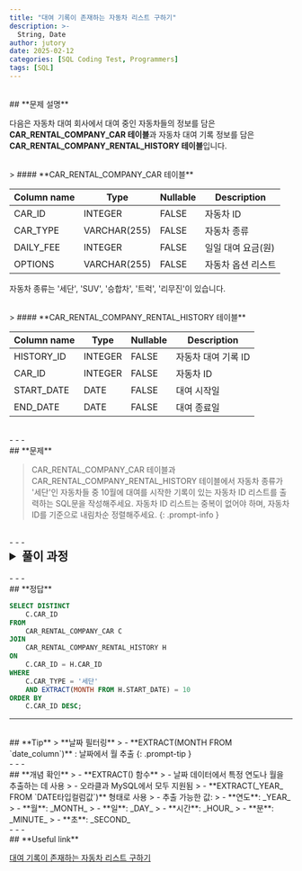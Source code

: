 ```yaml
---
title: "대여 기록이 존재하는 자동차 리스트 구하기"
description: >-
  String, Date
author: jutory
date: 2025-02-12
categories: [SQL Coding Test, Programmers]
tags: [SQL]
---
```

<br>
## **문제 설명**

다음은 자동차 대여 회사에서 대여 중인 자동차들의 정보를 담은 **CAR_RENTAL_COMPANY_CAR 테이블**과 자동차 대여 기록 정보를 담은 **CAR_RENTAL_COMPANY_RENTAL_HISTORY 테이블**입니다.

<br>
> #### **CAR_RENTAL_COMPANY_CAR 테이블**

| Column name   | Type         | Nullable | Description         |
|---------------|--------------|----------|---------------------|
| CAR_ID        | INTEGER      | FALSE    | 자동차 ID           |
| CAR_TYPE      | VARCHAR(255) | FALSE    | 자동차 종류         |
| DAILY_FEE     | INTEGER      | FALSE    | 일일 대여 요금(원)  |
| OPTIONS       | VARCHAR(255) | FALSE    | 자동차 옵션 리스트  |

자동차 종류는 '세단', 'SUV', '승합차', '트럭', '리무진'이 있습니다.

<br>
> #### **CAR_RENTAL_COMPANY_RENTAL_HISTORY 테이블**

| Column name   | Type    | Nullable | Description              |
|---------------|---------|----------|--------------------------|
| HISTORY_ID    | INTEGER | FALSE    | 자동차 대여 기록 ID      |
| CAR_ID        | INTEGER | FALSE    | 자동차 ID                |
| START_DATE    | DATE    | FALSE    | 대여 시작일              |
| END_DATE      | DATE    | FALSE    | 대여 종료일              |

<br>
- - -
<br>
## **문제**

> CAR_RENTAL_COMPANY_CAR 테이블과 CAR_RENTAL_COMPANY_RENTAL_HISTORY 테이블에서 자동차 종류가 '세단'인 자동차들 중 10월에 대여를 시작한 기록이 있는 자동차 ID 리스트를 출력하는 SQL문을 작성해주세요. 자동차 ID 리스트는 중복이 없어야 하며, 자동차 ID를 기준으로 내림차순 정렬해주세요.
{: .prompt-info }

<br>
- - -
<br>
<details>
  <summary style="font-size: 1.5em; font-weight: bold;">풀이 과정</summary>
<div markdown="1">

1. **JOIN을 통한 테이블 결합**  
   - **CAR_RENTAL_COMPANY_CAR** 테이블과 **CAR_RENTAL_COMPANY_RENTAL_HISTORY** 테이블을 **CAR_ID**를 기준으로 INNER JOIN

2. **필터링 조건 설정**  
   - WHERE 조건에서 자동차 종류가 '세단'인 경우만 선택
   - **`START_DATE`**가 10월인 데이터를 선택하기 위해 : **MONTH(`START_DATE`) = 10** 조건 사용

3. **중복 제거 및 정렬**  
   - 중복을 제거 위해 **DISTINCT**
   - **`CAR_ID`**를 기준으로 내림차순 정렬

* **_교훈_**  
   - 중복된 데이터가 포함된 테이블에서 고유한 결과를 얻고자 할 때 distinct 사용하여 정렬하자!!!

</div>
</details>

<br>
- - -
<br>
## **정답**

```sql
SELECT DISTINCT 
    C.CAR_ID
FROM 
    CAR_RENTAL_COMPANY_CAR C
JOIN 
    CAR_RENTAL_COMPANY_RENTAL_HISTORY H 
ON 
    C.CAR_ID = H.CAR_ID
WHERE 
    C.CAR_TYPE = '세단' 
    AND EXTRACT(MONTH FROM H.START_DATE) = 10
ORDER BY 
    C.CAR_ID DESC;
```

- - -
<br>
## **Tip**
> **날짜 필터링**
>    - **EXTRACT(MONTH FROM `date_column`)** : 날짜에서 월 추출
{: .prompt-tip }

<br>
- - -
<br>
## **개념 확인**
> - **EXTRACT() 함수**
>    - 날짜 데이터에서 특정 연도나 월을 추출하는 데 사용
>    - 오라클과 MySQL에서 모두 지원됨
>    - **EXTRACT(_YEAR_  FROM `DATE타입컬럼값`)** 형태로 사용
>    - 추출 가능한 값:
>      - **연도**: _YEAR_
>      - **월**: _MONTH_
>      - **일**: _DAY_
>      - **시간**: _HOUR_
>      - **분**: _MINUTE_
>      - **초**: _SECOND_

<br>
- - -
<br>
## **Useful link**

[대여 기록이 존재하는 자동차 리스트 구하기](https://school.programmers.co.kr/learn/courses/30/lessons/157341)